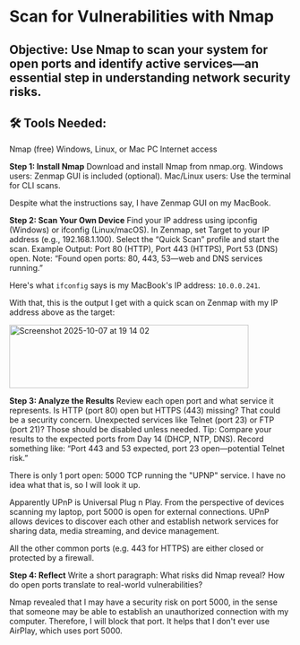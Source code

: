 # Scan for Vulnerabilities with Nmap

## Objective: Use Nmap to scan your system for open ports and identify active services—an essential step in understanding network security risks.

## 🛠 Tools Needed:
Nmap (free)
Windows, Linux, or Mac PC
Internet access

**Step 1: Install Nmap**
Download and install Nmap from nmap.org.
Windows users: Zenmap GUI is included (optional).
Mac/Linux users: Use the terminal for CLI scans.

Despite what the instructions say, I have Zenmap GUI on my MacBook.

**Step 2: Scan Your Own Device**
Find your IP address using ipconfig (Windows) or ifconfig (Linux/macOS).
In Zenmap, set Target to your IP address (e.g., 192.168.1.100).
Select the “Quick Scan” profile and start the scan.
Example Output: Port 80 (HTTP), Port 443 (HTTPS), Port 53 (DNS) open.
Note: “Found open ports: 80, 443, 53—web and DNS services running.”

Here's what ```ifconfig``` says is my MacBook's IP address: ```10.0.0.241```.

With that, this is the output I get with a quick scan on Zenmap with my IP address above as the target:

<img width="427" height="113" alt="Screenshot 2025-10-07 at 19 14 02" src="https://github.com/user-attachments/assets/2f0c1b1b-dadd-49dd-9136-cd32ebfecbdd" />


**Step 3: Analyze the Results**
Review each open port and what service it represents.
Is HTTP (port 80) open but HTTPS (443) missing? That could be a security concern.
Unexpected services like Telnet (port 23) or FTP (port 21)? Those should be disabled unless needed.
Tip: Compare your results to the expected ports from Day 14 (DHCP, NTP, DNS).
Record something like: “Port 443 and 53 expected, port 23 open—potential Telnet risk.”

There is only 1 port open: 5000 TCP running the "UPNP" service. I have no idea what that is, so I will look it up.

Apparently UPnP is Universal Plug n Play. From the perspective of devices scanning my laptop, port 5000 is open for external connections.
UPnP allows devices to discover each other and establish network services for sharing data, media streaming, and device management.

All the other common ports (e.g. 443 for HTTPS) are either closed or protected by a firewall.

**Step 4: Reflect**
Write a short paragraph: What risks did Nmap reveal? How do open ports translate to real-world vulnerabilities?

Nmap revealed that I may have a security risk on port 5000, in the sense that someone may be able to establish an unauthorized connection with my computer.
Therefore, I will block that port. It helps that I don't ever use AirPlay, which uses port 5000.
